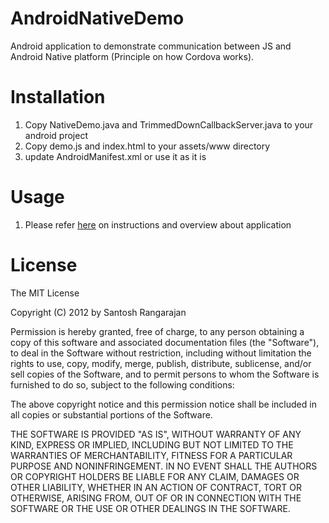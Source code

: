 AndroidNativeDemo
================

Android application to demonstrate communication between JS and Android Native platform (Principle on how Cordova works). 

Installation
================
1. Copy NativeDemo.java and TrimmedDownCallbackServer.java to your android project
2. Copy demo.js and index.html to your assets/www directory
3. update AndroidManifest.xml or use it as it is

Usage
========
1. Please refer <a href="http://abstractlayers.com/2012/10/19/apache-cordova-overview-part-1/">here</a> on instructions and overview about application

License
========
The MIT License

Copyright (C) 2012 by Santosh Rangarajan

Permission is hereby granted, free of charge, to any person obtaining a copy
of this software and associated documentation files (the "Software"), to deal
in the Software without restriction, including without limitation the rights
to use, copy, modify, merge, publish, distribute, sublicense, and/or sell
copies of the Software, and to permit persons to whom the Software is
furnished to do so, subject to the following conditions:

The above copyright notice and this permission notice shall be included in
all copies or substantial portions of the Software.

THE SOFTWARE IS PROVIDED "AS IS", WITHOUT WARRANTY OF ANY KIND, EXPRESS OR
IMPLIED, INCLUDING BUT NOT LIMITED TO THE WARRANTIES OF MERCHANTABILITY,
FITNESS FOR A PARTICULAR PURPOSE AND NONINFRINGEMENT. IN NO EVENT SHALL THE
AUTHORS OR COPYRIGHT HOLDERS BE LIABLE FOR ANY CLAIM, DAMAGES OR OTHER
LIABILITY, WHETHER IN AN ACTION OF CONTRACT, TORT OR OTHERWISE, ARISING FROM,
OUT OF OR IN CONNECTION WITH THE SOFTWARE OR THE USE OR OTHER DEALINGS IN
THE SOFTWARE.